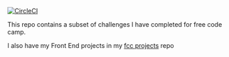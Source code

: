 [![CircleCI](https://circleci.com/gh/rdesfo/fcc_challenges.svg?style=svg)](https://circleci.com/gh/rdesfo/fcc_challenges)

This repo contains a subset of challenges I have completed for free code camp.

I also have my Front End projects in my [fcc projects](https://github.com/rdesfo/fcc_projects) repo

